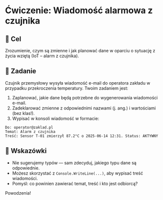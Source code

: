 # Ćwiczenie: Wiadomość alarmowa z czujnika

## 🎯 Cel
Zrozumienie, czym są zmienne i jak planować dane w oparciu o sytuację z życia wziętą (IoT – alarm z czujnika).

## 📝 Zadanie

Czujnik przemysłowy wysyła wiadomość e-mail do operatora zakładu w przypadku przekroczenia temperatury. Twoim zadaniem jest:

1. Zaplanować, jakie dane będą potrzebne do wygenerowania wiadomości e-mail.
2. Zadeklarować zmienne z odpowiednimi nazwami (j. ang.) i wartościami (bez klas!).
3. Wypisać w konsoli wiadomość w formacie:

```
Do: operator@zaklad.pl
Temat: Alarm z czujnika
Treść: Sensor T-01 zmierzył 87.2°C o 2025-06-14 12:31. Status: AKTYWNY
```

## 🔧 Wskazówki

- Nie sugerujemy typów — sam zdecyduj, jakiego typu dane są odpowiednie.
- Możesz skorzystać z `Console.WriteLine(...)`, aby wypisać treść wiadomości.
- Pomyśl: co powinien zawierać temat, treść i kto jest odbiorcą?

Powodzenia!
